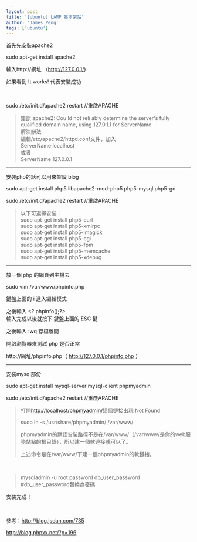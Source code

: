 ```yaml
---
layout: post
title: '[ubuntu] LAMP 基本架站'
author: 'James Peng'
tags: ['ubuntu']
---
```


首先先安裝apache2

sudo apt-get install apache2

輸入http://網址 （http://127.0.0.1/)

如果看到 It works! 代表安裝成功

 

sudo /etc/init.d/apache2 restart //重啟APACHE

> 錯誤 apache2: Cou ld not reli ably determine the server's fully
> qualified domain name, using 127.0.1.1 for ServerName  
> 解決辦法  
> 編輯/etc/apache2/httpd.conf文件，加入  
> ServerName localhost  
> 或者  
> ServerName 127.0.0.1

* * * * *

安裝php的話可以用來架設 blog

sudo apt-get install php5 libapache2-mod-php5 php5-mysql php5-gd

sudo /etc/init.d/apache2 restart //重啟APACHE

> 以下可選擇安裝：  
> sudo apt-get install php5-curl  
> sudo apt-get install php5-xmlrpc  
> sudo apt-get install php5-imagick  
> sudo apt-get install php5-cgi  
> sudo apt-get install php5-fpm  
> sudo apt-get install php5-memcache  
> sudo apt-get install php5-xdebug

* * * * *

放一個 php 的網頁到主機去

sudo vim /var/www/phpinfo.php

鍵盤上面的 i 進入編輯模式

之後輸入 \<? phpinfo();?\>  
輸入完成以後就按下 鍵盤上面的 ESC 鍵

之後輸入 :wq 存檔離開

開啟瀏覽器來測試 php 是否正常

http://網址/phpinfo.php（ http://127.0.0.1/phpinfo.php ）

* * * * *

安裝mysql部份

sudo apt-get install mysql-server mysql-client phpmyadmin

sudo /etc/init.d/apache2 restart //重啟APACHE  

> 打開<http://localhost/phpmyadmin/>這個鏈接出現 Not Found
>
> sudo ln -s /usr/share/phpmyadmin/ /var/www/
>
> phpmyadmin的默認安裝路徑不是在/var/www/（/var/www/是你的web服務站點的根目錄），所以建一個軟連接就可以了。
>
> 上述命令是在/var/www/下建一個phpmyadmin的軟鏈接。

 

> mysqladmin -u root password db\_user\_password  
> \#db\_user\_password替換為密碼

安裝完成！

 

參考：<http://blog.jsdan.com/735>

<http://blog.phpxx.net/?p=196>

